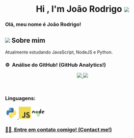<h1 align="center">Hi , I'm João Rodrigo <img src="https://media.giphy.com/media/hvRJCLFzcasrR4ia7z/giphy.gif" width="35"></h1>

### Olá, meu nome é João Rodrigo!

## <picture><img src = "https://github.com/7oSkaaa/7oSkaaa/blob/main/Images/about_me.gif?raw=true" width = 50px></picture> Sobre mim
Atualmente estudando JavaScript, NodeJS e Python.

### ⚙️ &nbsp;Análise do GitHub! (GitHub Analytics!)

<p align="center">
<a href="https://github.com/JoaoBruto">
  <img height="180em" src="https://github-readme-stats-eight-theta.vercel.app/api?username=JoaoBruto&show_icons=true&theme=algolia&include_all_commits=true&count_private=true"/>
  <img height="180em" src="https://github-readme-stats-eight-theta.vercel.app/api/top-langs/?username=JoaoBruto&layout=compact&langs_count=8&theme=algolia"/>
</a>
</p>


<br>
<h3 align="left">Linguagens:</h3>
</a> <a href="https://www.python.org" target="_blank" rel="noreferrer"> <img src="https://raw.githubusercontent.com/devicons/devicon/master/icons/python/python-original.svg" alt="python" width="40" height="40"/>  </a> <a href="https://developer.mozilla.org/en-US/docs/Web/JavaScript" target="_blank" rel="noreferrer"> <img src="https://raw.githubusercontent.com/devicons/devicon/master/icons/javascript/javascript-original.svg" alt="javascript" width="40" height="40"/></a> <a href="https://nodejs.org" target="_blank" rel="noreferrer"> <img src="https://raw.githubusercontent.com/devicons/devicon/master/icons/nodejs/nodejs-original-wordmark.svg" alt="nodejs" width="40" height="40"/>

### 🤝🏻 &nbsp;Entre em contato comigo! (Contact me!)

